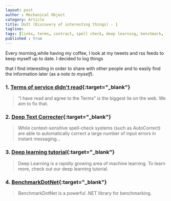 ```yaml
---
layout: post
author : Mechanical Object
category: Article
title: DoIt (Discovery of interesting things) - 1
tagline: 
tags: [links, terms, contract, spell check, deep learning, benchmark, .net, c#]
published : true
--- 
```


Every morning,while having my coffee, I look at my tweets and rss feeds to keep myself up to date. I decided to log things

<!--more-->

that I find interesting in order to share with other people and to easily find the information later (as a _note to myself_).

### 1. [Terms of service didn't read](https://tosdr.org/){:target="_blank"}

> “I have read and agree to the Terms” is the biggest lie on the web. We aim to fix that.

### 2. [Deep Text Correcter](http://atpaino.com/2017/01/03/deep-text-correcter.html){:target="_blank"} 

> While context-sensitive spell-check systems (such as AutoCorrect) are able to automatically correct a large number of input errors in instant messaging...

### 3. [Deep learning tutorial](http://deeplearning.stanford.edu/){:target="_blank"} 
> Deep Learning is a rapidly growing area of machine learning. To learn more, check out our deep learning tutorial. 

### 4. [BenchmarkDotNet](https://github.com/dotnet/BenchmarkDotNet){:target="_blank"} 
> BenchmarkDotNet is a powerful .NET library for benchmarking.